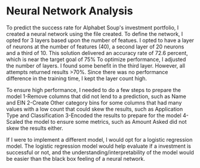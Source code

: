 # Neural Network Analysis

To predict the success rate for Alphabet Soup's investment portfolio, I created a neural network using the file created.  To define the network, I opted for 3 layers based upon the number of featues.  I opted to have a layer of neurons at the number of features (40), a second layer of 20 neurons and a third of 10.  This solution delivered an accuracy rate of 72.6 percent, which is near the target goal of 75%  To optimize performance, I adjusted the number of layers.  I found some benefit in the third layer.  However, all attempts returned results >70%.  Since there was no performance difference in the training time, I kept the layer count high. 

To ensure high performance, I needed to do a few steps to prepare the model
1-Remove columns that did not lend to a prediction, such as Name and EIN
2-Create Other category bins for some columns that had many values with a low count that could skew the results, such as Application Type and Classification
3-Encoded the results to prepare for the model
4-Scaled the model to ensure some metrics, such as Amount Asked did not skew the results either.

If I were to implement a different model, I would opt for a logistic regression model.  The logistic regression model would help evaluate if a investment is successful or not, and the understanding/interpretability of the model would be easier than the black box feeling of a neural network.
